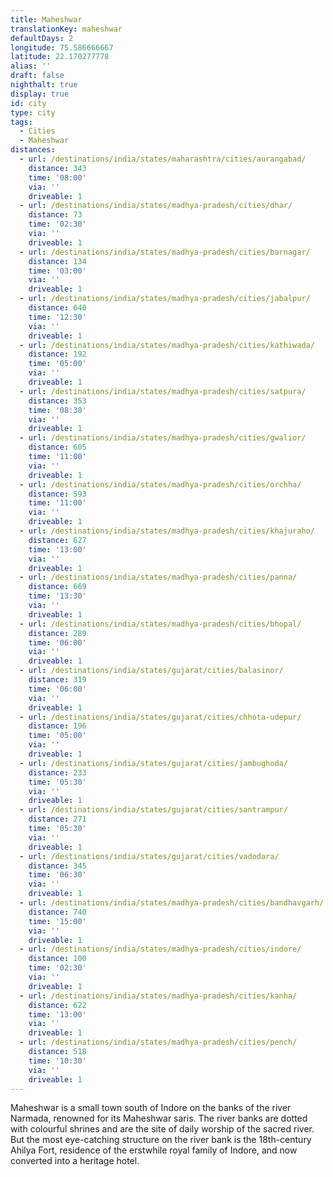 ```yaml
---
title: Maheshwar
translationKey: maheshwar
defaultDays: 2
longitude: 75.586666667
latitude: 22.170277778
alias: ''
draft: false
nighthalt: true
display: true
id: city
type: city
tags:
  - Cities
  - Maheshwar
distances:
  - url: /destinations/india/states/maharashtra/cities/aurangabad/
    distance: 343
    time: '08:00'
    via: ''
    driveable: 1
  - url: /destinations/india/states/madhya-pradesh/cities/dhar/
    distance: 73
    time: '02:30'
    via: ''
    driveable: 1
  - url: /destinations/india/states/madhya-pradesh/cities/barnagar/
    distance: 134
    time: '03:00'
    via: ''
    driveable: 1
  - url: /destinations/india/states/madhya-pradesh/cities/jabalpur/
    distance: 640
    time: '12:30'
    via: ''
    driveable: 1
  - url: /destinations/india/states/madhya-pradesh/cities/kathiwada/
    distance: 192
    time: '05:00'
    via: ''
    driveable: 1
  - url: /destinations/india/states/madhya-pradesh/cities/satpura/
    distance: 353
    time: '08:30'
    via: ''
    driveable: 1
  - url: /destinations/india/states/madhya-pradesh/cities/gwalior/
    distance: 605
    time: '11:00'
    via: ''
    driveable: 1
  - url: /destinations/india/states/madhya-pradesh/cities/orchha/
    distance: 593
    time: '11:00'
    via: ''
    driveable: 1
  - url: /destinations/india/states/madhya-pradesh/cities/khajuraho/
    distance: 627
    time: '13:00'
    via: ''
    driveable: 1
  - url: /destinations/india/states/madhya-pradesh/cities/panna/
    distance: 669
    time: '13:30'
    via: ''
    driveable: 1
  - url: /destinations/india/states/madhya-pradesh/cities/bhopal/
    distance: 289
    time: '06:00'
    via: ''
    driveable: 1
  - url: /destinations/india/states/gujarat/cities/balasinor/
    distance: 319
    time: '06:00'
    via: ''
    driveable: 1
  - url: /destinations/india/states/gujarat/cities/chhota-udepur/
    distance: 196
    time: '05:00'
    via: ''
    driveable: 1
  - url: /destinations/india/states/gujarat/cities/jambughoda/
    distance: 233
    time: '05:30'
    via: ''
    driveable: 1
  - url: /destinations/india/states/gujarat/cities/santrampur/
    distance: 271
    time: '05:30'
    via: ''
    driveable: 1
  - url: /destinations/india/states/gujarat/cities/vadodara/
    distance: 345
    time: '06:30'
    via: ''
    driveable: 1
  - url: /destinations/india/states/madhya-pradesh/cities/bandhavgarh/
    distance: 740
    time: '15:00'
    via: ''
    driveable: 1
  - url: /destinations/india/states/madhya-pradesh/cities/indore/
    distance: 100
    time: '02:30'
    via: ''
    driveable: 1
  - url: /destinations/india/states/madhya-pradesh/cities/kanha/
    distance: 622
    time: '13:00'
    via: ''
    driveable: 1
  - url: /destinations/india/states/madhya-pradesh/cities/pench/
    distance: 518
    time: '10:30'
    via: ''
    driveable: 1
---
```













































































































































Maheshwar is a small town south of Indore on the banks of the river Narmada, renowned for its Maheshwar saris. The river banks are dotted with colourful shrines and are the site of daily worship of the sacred river. But the most eye-catching structure on the river bank is the 18th-century Ahilya Fort, residence of the erstwhile royal family of Indore, and now converted into a heritage hotel.